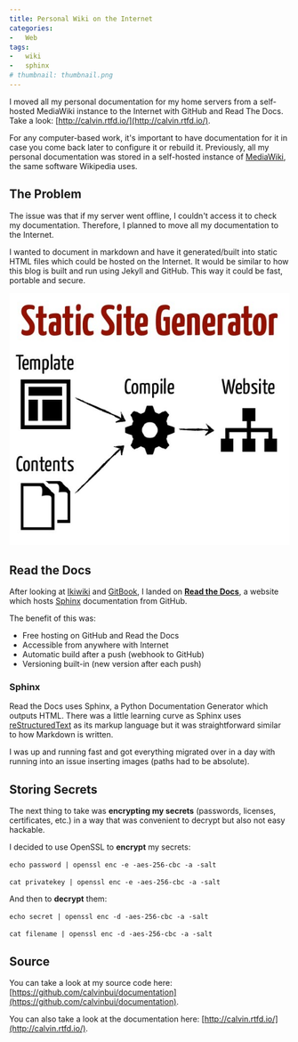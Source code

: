 ```yaml
---
title: Personal Wiki on the Internet
categories:
-   Web
tags:
-   wiki
-   sphinx
# thumbnail: thumbnail.png
---
```


I moved all my personal documentation for my home servers from a self-hosted MediaWiki instance to the Internet with GitHub and Read The Docs. Take a look: [http://calvin.rtfd.io/](http://calvin.rtfd.io/).

<!-- more -->

For any computer-based work, it's important to have documentation for it in case you come back later to configure it or rebuild it. Previously, all my personal documentation was stored in a self-hosted instance of [MediaWiki](https://www.mediawiki.org/wiki/MediaWiki), the same software Wikipedia uses.

## The Problem

The issue was that if my server went offline, I couldn't access it to check my documentation. Therefore, I planned to move all my documentation to the Internet.

I wanted to document in markdown and have it generated/built into static HTML files which could be hosted on the Internet. It would be similar to how this blog is built and run using Jekyll and GitHub. This way it could be fast, portable and secure.

![](staticsite.jpg)

## Read the Docs

After looking at [Ikiwiki](https://ikiwiki.info) and [GitBook](https://www.gitbook.com/), I landed on **[Read the Docs](https://readthedocs.org/)**, a website which hosts [Sphinx](http://www.sphinx-doc.org/en/stable/index.html) documentation from GitHub.

The benefit of this was:

*   Free hosting on GitHub and Read the Docs
*   Accessible from anywhere with Internet
*   Automatic build after a push (webhook to GitHub)
*   Versioning built-in (new version after each push)

### Sphinx

Read the Docs uses Sphinx, a Python Documentation Generator which outputs HTML. There was a little learning curve as Sphinx uses [reStructuredText](http://docutils.sourceforge.net/rst.html) as its markup language but it was straightforward similar to how Markdown is written.

I was up and running fast and got everything migrated over in a day with running into an issue inserting images (paths had to be absolute).

## Storing Secrets

The next thing to take was **encrypting my secrets** (passwords, licenses, certificates, etc.) in a way that was convenient to decrypt but also not easy hackable.

I decided to use OpenSSL to **encrypt** my secrets:

`echo password | openssl enc -e -aes-256-cbc -a -salt`

`cat privatekey | openssl enc -e -aes-256-cbc -a -salt`

And then to **decrypt** them:

`echo secret | openssl enc -d -aes-256-cbc -a -salt`

`cat filename | openssl enc -d -aes-256-cbc -a -salt`

## Source

You can take a look at my source code here: [https://github.com/calvinbui/documentation](https://github.com/calvinbui/documentation).

You can also take a look at the documentation here: [http://calvin.rtfd.io/](http://calvin.rtfd.io/).
